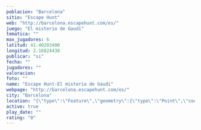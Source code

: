 ```yaml
---
poblacion: "Barcelona"
sitio: "Escape Hunt"
web: "http://barcelona.escapehunt.com/es/"
juego: "El misterio de Gaudí"
tematica: ""
max_jugadores: 6
latitud: 41.40203400
longitud: 2.16824430
publicar: "si"
fecha: ""
jugadores: ""
valoracion: 
foto: ""
name: "Escape Hunt-El misterio de Gaudí"
webpage: "http://barcelona.escapehunt.com/es/"
city: "Barcelona"
location: "{\"type\":\"Feature\",\"geometry\":{\"type\":\"Point\",\"coordinates\":[2.1682443,41.402034]}}"
active: true
play_date: ""
rating: "0"
---
```

